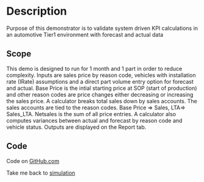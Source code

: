 # Description

Purpose of this demonstrator is to validate system driven KPI calculations in an automotive Tier1 environment with forecast and actual data

## Scope
   
This demo is designed to run for 1 month and 1 part in order to reduce complexity.
Inputs are sales price by reason code, vehicles with installation rate (IRate) assumptions and a direct part volume entry option for forecast and actual.
Base Price is the intial starting price at SOP (start of production) and other reason codes are price changes either decreasing or increasing the sales price.
A calculator breaks total sales down by sales accounts. The sales accounts are tied to the reason codes. Base Price => Sales, LTA=> Sales_LTA. 
Netsales is the sum of all price entries. A calculator also computes variances between actual and forecast by reason code and vehicle status. 
Outputs are displayed on the Report tab.
   
## Code

Code on [GitHub.com](https://github.com/FrankHalbach/gom#gom)
    


Take me back to [simulation](/)

    